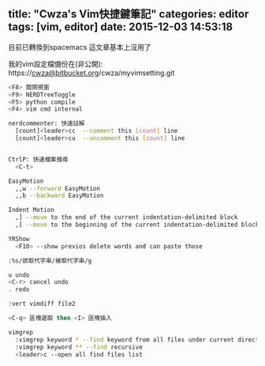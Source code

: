 title: "Cwza's Vim快捷鍵筆記"
categories: editor
tags: [vim, editor]
date: 2015-12-03 14:53:18
---
目前已轉換到spacemacs
這文章基本上沒用了
<!-- more -->
我的vim設定檔備份在(非公開):
https://cwza@bitbucket.org/cwza/myvimsetting.git

``` bash
<F8> 關閉視窗
<F9> NERDTreeToggle
<F5> python compile
<F4> vim cmd internal

nerdcommenter: 快速註解
  [count]<leader>cc  --comment this [count] line
  [count]<leader>cu  --uncomment this [count] line


CtrlP: 快速檔案搜尋
  <C-t>

EasyMotion
  ,,w --forward EasyMotion
  ,,b --backward EasyMotion

Indent Motion
  ,] --move to the end of the current indentation-delimited block
  ,[ --move to the beginning of the current indentation-delimited block

YRShow
  <F10> --show previos delete words and can paste those

:%s/欲取代字串/被取代字串/g

u undo
<C-r> cancel undo
. redo

:vert vimdiff file2

<C-q> 區塊選取 then <I> 區塊插入

vimgrep
  :vimgrep keyword * --find keyword from all files under current directory
  :vimgrep keyword ** --find recursive
  <leader>c --open all find files list
```
